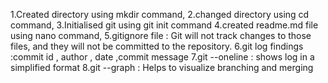 1.Created directory using mkdir command, 
2.changed directory using cd command,
3.Initialised git using git init command
4.created readme.md file using nano command,
5.gitignore file : Git will not track changes to those files, and they will not be committed to the repository.
6.git log findings :commit id , author , date ,commit message
7.git --oneline : shows log in a simplified format
8.git --graph : Helps to visualize branching and merging
